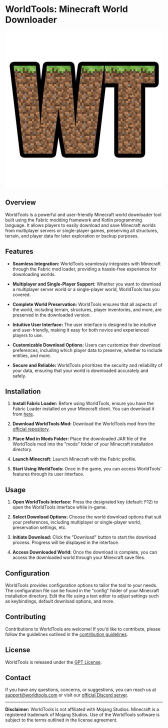 # WorldTools: Minecraft World Downloader

![WorldTools Logo](src/main/resources/assets/world_tools/WorldTools.png)

## Overview

WorldTools is a powerful and user-friendly Minecraft world downloader tool built using the Fabric modding framework and Kotlin programming language. It allows players to easily download and save Minecraft worlds from multiplayer servers or single-player games, preserving all structures, terrain, and player data for later exploration or backup purposes.

## Features

- **Seamless Integration:** WorldTools seamlessly integrates with Minecraft through the Fabric mod loader, providing a hassle-free experience for downloading worlds.

- **Multiplayer and Single-Player Support:** Whether you want to download a multiplayer server world or a single-player world, WorldTools has you covered.

- **Complete World Preservation:** WorldTools ensures that all aspects of the world, including terrain, structures, player inventories, and more, are preserved in the downloaded version.

- **Intuitive User Interface:** The user interface is designed to be intuitive and user-friendly, making it easy for both novice and experienced players to use.

- **Customizable Download Options:** Users can customize their download preferences, including which player data to preserve, whether to include entities, and more.

- **Secure and Reliable:** WorldTools prioritizes the security and reliability of your data, ensuring that your world is downloaded accurately and safely.

## Installation

1. **Install Fabric Loader:** Before using WorldTools, ensure you have the Fabric Loader installed on your Minecraft client. You can download it from [here](https://fabricmc.net/use/).

2. **Download WorldTools Mod:** Download the WorldTools mod from the [official repository](https://github.com/yourusername/WorldTools).

3. **Place Mod in Mods Folder:** Place the downloaded JAR file of the WorldTools mod into the "mods" folder of your Minecraft installation directory.

4. **Launch Minecraft:** Launch Minecraft with the Fabric profile.

5. **Start Using WorldTools:** Once in the game, you can access WorldTools' features through its user interface.

## Usage

1. **Open WorldTools Interface:** Press the designated key (default: F12) to open the WorldTools interface while in-game.

2. **Select Download Options:** Choose the world download options that suit your preferences, including multiplayer or single-player world, preservation settings, etc.

3. **Initiate Download:** Click the "Download" button to start the download process. Progress will be displayed in the interface.

4. **Access Downloaded World:** Once the download is complete, you can access the downloaded world through your Minecraft save files.

## Configuration

WorldTools provides configuration options to tailor the tool to your needs. The configuration file can be found in the "config" folder of your Minecraft installation directory. Edit the file using a text editor to adjust settings such as keybindings, default download options, and more.

## Contributing

Contributions to WorldTools are welcome! If you'd like to contribute, please follow the guidelines outlined in the [contribution guidelines](CONTRIBUTING.md).

## License

WorldTools is released under the [GPT License](LICENSE).

## Contact

If you have any questions, concerns, or suggestions, you can reach us at support@worldtools.com or visit our [official Discord server](https://discord.gg/worldtools).

---

**Disclaimer:** WorldTools is not affiliated with Mojang Studios. Minecraft is a registered trademark of Mojang Studios. Use of the WorldTools software is subject to the terms outlined in the license agreement.